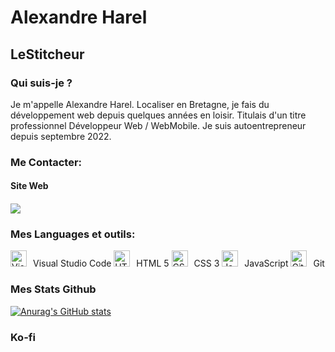 <h1>Alexandre Harel</h1>

<h2>LeStitcheur</h2>

<h3>Qui suis-je ?</h2>

<p>Je m'appelle Alexandre Harel. Localiser en Bretagne, je fais du développement web depuis quelques années en loisir.
Titulais d'un titre professionnel Développeur Web / WebMobile. Je suis autoentrepreneur depuis septembre 2022.</p>

<h3> Me Contacter:</h3>

<h4>Site Web<h4>
<a href="https://www.mywebsoluce.fr"><img src="https://lestitcheurf0u.github.io/imgs/planet.svg"></a> 

<h3>Mes Languages et outils:</h3>

<img alt="Visual Studio Code" width="26px" src="https://cdn.jsdelivr.net/gh/devicons/devicon/icons/vscode/vscode-original.svg" style="padding-right:10px;" /><span>Visual Studio Code</span>
<img alt="HTML5" width="26px" src="https://cdn.jsdelivr.net/gh/devicons/devicon/icons/html5/html5-original.svg" style="padding-right:10px;" /><span>HTML 5</span>
<img alt="CSS3" width="26px" src="https://cdn.jsdelivr.net/gh/devicons/devicon/icons/css3/css3-original.svg" style="padding-right:10px;" /><span>CSS 3</span>
<img alt="JavaScript" width="26px" src="https://cdn.jsdelivr.net/gh/devicons/devicon/icons/javascript/javascript-original.svg" style="padding-right:10px;" /><span>JavaScript</span>
<img alt="Git" width="26px" src="https://cdn.jsdelivr.net/gh/devicons/devicon/icons/git/git-original.svg" style="padding-right:10px;" /><span>Git</span>


<h3>Mes Stats Github</h3>

[![Anurag's GitHub stats](https://github-readme-stats.vercel.app/api?username=LeStitcheur&show_icons=true&hide_border=false&title_color=3B1F94f&icon_color=FFE500&bg_color=09131B&text_color=ffffff&border_color=0c1a25)](https://github.com/anuraghazra/github-readme-stats)
 
  <h3>Ko-fi</h3>
  
<a href="https://ko-fi.com/J3J8IE12T"><img scr="https://ko-fi.com/img/githubbutton_sm.svg"></a> 
